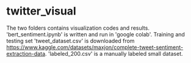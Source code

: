 # twitter_visual

The two folders contains visualization codes and results.
'bert_sentiment.ipynb' is written and run in 'google colab'.
Training and testing set 'tweet_dataset.csv' is downloaded from https://www.kaggle.com/datasets/maxjon/complete-tweet-sentiment-extraction-data.
'labeled_200.csv' is a manually labeled small dataset.
